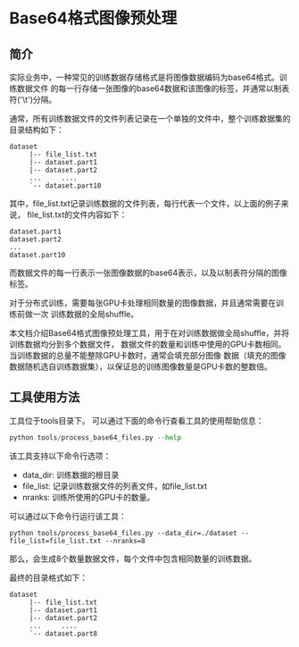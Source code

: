 # Base64格式图像预处理

## 简介

实际业务中，一种常见的训练数据存储格式是将图像数据编码为base64格式。训练数据文件
的每一行存储一张图像的base64数据和该图像的标签，并通常以制表符('\t')分隔。

通常，所有训练数据文件的文件列表记录在一个单独的文件中，整个训练数据集的目录结构如下：

```shell
dataset
     |-- file_list.txt
     |-- dataset.part1
     |-- dataset.part2
     ...     ....
     `-- dataset.part10
```

其中，file_list.txt记录训练数据的文件列表，每行代表一个文件，以上面的例子来说，
file_list.txt的文件内容如下：

```shell
dataset.part1
dataset.part2
...
dataset.part10
```

而数据文件的每一行表示一张图像数据的base64表示，以及以制表符分隔的图像标签。

对于分布式训练，需要每张GPU卡处理相同数量的图像数据，并且通常需要在训练前做一次
训练数据的全局shuffle。

本文档介绍Base64格式图像预处理工具，用于在对训练数据做全局shuffle，并将训练数据均分到多个数据文件，
数据文件的数量和训练中使用的GPU卡数相同。当训练数据的总量不能整除GPU卡数时，通常会填充部分图像
数据（填充的图像数据随机选自训练数据集），以保证总的训练图像数量是GPU卡数的整数倍。

## 工具使用方法

工具位于tools目录下。
可以通过下面的命令行查看工具的使用帮助信息：

```python
python tools/process_base64_files.py --help
```

该工具支持以下命令行选项：

* data_dir: 训练数据的根目录
* file_list: 记录训练数据文件的列表文件，如file_list.txt
* nranks: 训练所使用的GPU卡的数量。

可以通过以下命令行运行该工具：

```shell
python tools/process_base64_files.py --data_dir=./dataset --file_list=file_list.txt --nranks=8
```

那么，会生成8个数量数据文件，每个文件中包含相同数量的训练数据。

最终的目录格式如下：

```shell
dataset
     |-- file_list.txt
     |-- dataset.part1
     |-- dataset.part2
     ...     ....
     `-- dataset.part8
```
